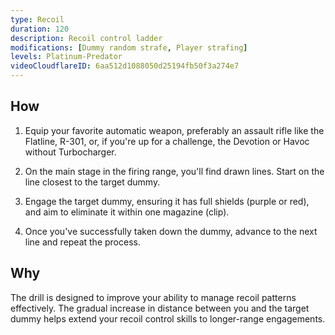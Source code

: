 ```yaml
---
type: Recoil
duration: 120
description: Recoil control ladder
modifications: [Dummy random strafe, Player strafing]
levels: Platinum-Predator
videoCloudflareID: 6aa512d1088050d25194fb50f3a274e7
---
```


## How

1. Equip your favorite automatic weapon, preferably an assault rifle like the Flatline, R-301, or, if you're up for a challenge, the Devotion or Havoc without Turbocharger.

2. On the main stage in the firing range, you'll find drawn lines. Start on the line closest to the target dummy.

3. Engage the target dummy, ensuring it has full shields (purple or red), and aim to eliminate it within one magazine (clip).

4. Once you've successfully taken down the dummy, advance to the next line and repeat the process.

## Why

The drill is designed to improve your ability to manage recoil patterns effectively. The gradual increase in distance between you and the target dummy helps extend your recoil control skills to longer-range engagements.

